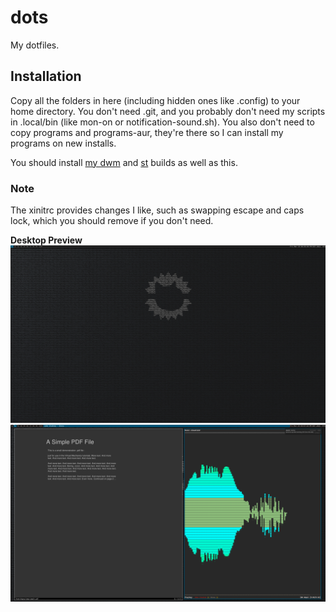 # dots
My dotfiles.

## Installation

Copy all the folders in here (including hidden ones like .config) to your home directory.
You don't need .git, and you probably don't need my scripts in .local/bin (like mon-on or notification-sound.sh).
You also don't need to copy programs and programs-aur, they're there so I can install my programs on new installs.

You should install [my dwm](https://github.com/dogeystamp/dwm) and [st](https://github.com/dogeystamp/st) builds as well as this.

### Note

The xinitrc provides changes I like, such as swapping escape and caps lock, which you should remove if you don't need.

**Desktop Preview**
![preview](https://raw.githubusercontent.com/DogeyStamp/dots/main/preview.png)
![preview](https://raw.githubusercontent.com/DogeyStamp/dots/main/preview2.png)

